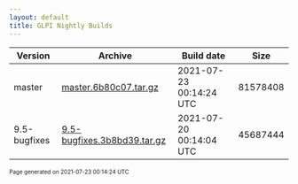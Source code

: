 ```yaml
---
layout: default
title: GLPI Nightly Builds
---
```


Version|Archive|Build date|Size
---|---|---|---
master|[master.6b80c07.tar.gz](master.6b80c07.tar.gz)|2021-07-23 00:14:24 UTC|81578408
9.5-bugfixes|[9.5-bugfixes.3b8bd39.tar.gz](9.5-bugfixes.3b8bd39.tar.gz)|2021-07-20 00:14:04 UTC|45687444

<font size="1">Page generated on 2021-07-23 00:14:24 UTC</font>
